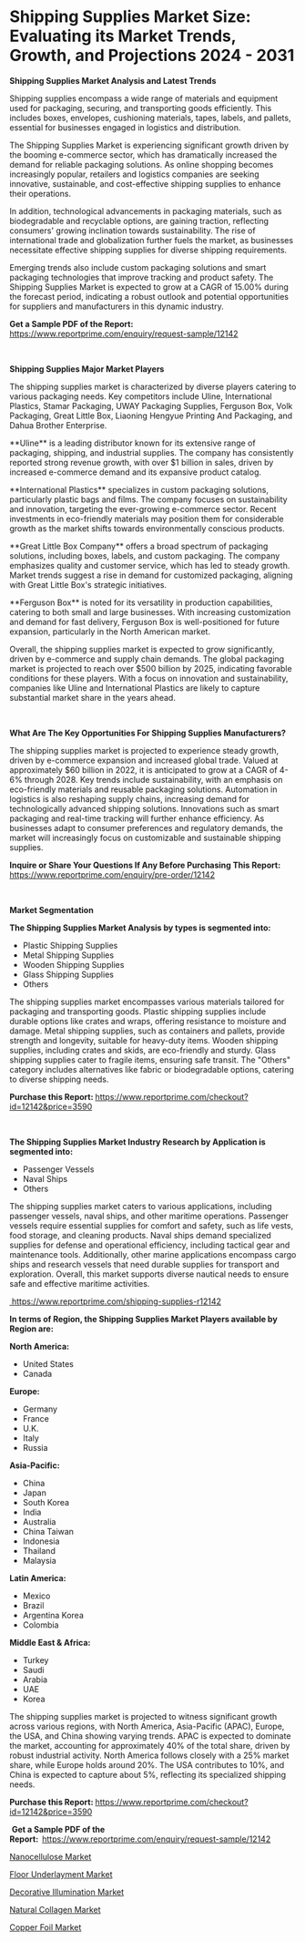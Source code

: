 <p><h1>Shipping Supplies Market Size: Evaluating its Market Trends, Growth, and Projections 2024 - 2031</h1></p><p><strong>Shipping Supplies Market Analysis and Latest Trends</strong></p>
<p><p>Shipping supplies encompass a wide range of materials and equipment used for packaging, securing, and transporting goods efficiently. This includes boxes, envelopes, cushioning materials, tapes, labels, and pallets, essential for businesses engaged in logistics and distribution. </p><p>The Shipping Supplies Market is experiencing significant growth driven by the booming e-commerce sector, which has dramatically increased the demand for reliable packaging solutions. As online shopping becomes increasingly popular, retailers and logistics companies are seeking innovative, sustainable, and cost-effective shipping supplies to enhance their operations. </p><p>In addition, technological advancements in packaging materials, such as biodegradable and recyclable options, are gaining traction, reflecting consumers' growing inclination towards sustainability. The rise of international trade and globalization further fuels the market, as businesses necessitate effective shipping supplies for diverse shipping requirements. </p><p>Emerging trends also include custom packaging solutions and smart packaging technologies that improve tracking and product safety. The Shipping Supplies Market is expected to grow at a CAGR of 15.00% during the forecast period, indicating a robust outlook and potential opportunities for suppliers and manufacturers in this dynamic industry.</p></p>
<p><strong>Get a Sample PDF of the Report:&nbsp;</strong> <a href="https://www.reportprime.com/enquiry/request-sample/12142?utm_campaign=1133&utm_medium=2&utm_source=Github&utm_content=ia&utm_term=15112024&utm_id=shipping-supplies">https://www.reportprime.com/enquiry/request-sample/12142</a></p>
<p>&nbsp;</p>
<p><strong>Shipping Supplies Major Market Players</strong></p>
<p><p>The shipping supplies market is characterized by diverse players catering to various packaging needs. Key competitors include Uline, International Plastics, Stamar Packaging, UWAY Packaging Supplies, Ferguson Box, Volk Packaging, Great Little Box, Liaoning Hengyue Printing And Packaging, and Dahua Brother Enterprise.</p><p>**Uline** is a leading distributor known for its extensive range of packaging, shipping, and industrial supplies. The company has consistently reported strong revenue growth, with over $1 billion in sales, driven by increased e-commerce demand and its expansive product catalog.</p><p>**International Plastics** specializes in custom packaging solutions, particularly plastic bags and films. The company focuses on sustainability and innovation, targeting the ever-growing e-commerce sector. Recent investments in eco-friendly materials may position them for considerable growth as the market shifts towards environmentally conscious products.</p><p>**Great Little Box Company** offers a broad spectrum of packaging solutions, including boxes, labels, and custom packaging. The company emphasizes quality and customer service, which has led to steady growth. Market trends suggest a rise in demand for customized packaging, aligning with Great Little Box's strategic initiatives.</p><p>**Ferguson Box** is noted for its versatility in production capabilities, catering to both small and large businesses. With increasing customization and demand for fast delivery, Ferguson Box is well-positioned for future expansion, particularly in the North American market.</p><p>Overall, the shipping supplies market is expected to grow significantly, driven by e-commerce and supply chain demands. The global packaging market is projected to reach over $500 billion by 2025, indicating favorable conditions for these players. With a focus on innovation and sustainability, companies like Uline and International Plastics are likely to capture substantial market share in the years ahead.</p></p>
<p>&nbsp;</p>
<p><strong>What Are The Key Opportunities For Shipping Supplies Manufacturers?</strong></p>
<p><p>The shipping supplies market is projected to experience steady growth, driven by e-commerce expansion and increased global trade. Valued at approximately $60 billion in 2022, it is anticipated to grow at a CAGR of 4-6% through 2028. Key trends include sustainability, with an emphasis on eco-friendly materials and reusable packaging solutions. Automation in logistics is also reshaping supply chains, increasing demand for technologically advanced shipping solutions. Innovations such as smart packaging and real-time tracking will further enhance efficiency. As businesses adapt to consumer preferences and regulatory demands, the market will increasingly focus on customizable and sustainable shipping supplies.</p></p>
<p><strong>Inquire or Share Your Questions If Any Before Purchasing This Report:</strong> <a href="https://www.reportprime.com/enquiry/pre-order/12142?utm_campaign=1133&utm_medium=2&utm_source=Github&utm_content=ia&utm_term=15112024&utm_id=shipping-supplies">https://www.reportprime.com/enquiry/pre-order/12142</a></p>
<p>&nbsp;</p>
<p><strong>Market Segmentation</strong></p>
<p><strong>The Shipping Supplies Market Analysis by types is segmented into:</strong></p>
<p><ul><li>Plastic Shipping Supplies</li><li>Metal Shipping Supplies</li><li>Wooden Shipping Supplies</li><li>Glass Shipping Supplies</li><li>Others</li></ul></p>
<p><p>The shipping supplies market encompasses various materials tailored for packaging and transporting goods. Plastic shipping supplies include durable options like crates and wraps, offering resistance to moisture and damage. Metal shipping supplies, such as containers and pallets, provide strength and longevity, suitable for heavy-duty items. Wooden shipping supplies, including crates and skids, are eco-friendly and sturdy. Glass shipping supplies cater to fragile items, ensuring safe transit. The "Others" category includes alternatives like fabric or biodegradable options, catering to diverse shipping needs.</p></p>
<p><strong>Purchase this Report:&nbsp;</strong><a href="https://www.reportprime.com/checkout?id=12142&price=3590&utm_campaign=1133&utm_medium=2&utm_source=Github&utm_content=ia&utm_term=15112024&utm_id=shipping-supplies">https://www.reportprime.com/checkout?id=12142&price=3590</a></p>
<p>&nbsp;</p>
<p><strong>The Shipping Supplies Market Industry Research by Application is segmented into:</strong></p>
<p><ul><li>Passenger Vessels</li><li>Naval Ships</li><li>Others</li></ul></p>
<p><p>The shipping supplies market caters to various applications, including passenger vessels, naval ships, and other maritime operations. Passenger vessels require essential supplies for comfort and safety, such as life vests, food storage, and cleaning products. Naval ships demand specialized supplies for defense and operational efficiency, including tactical gear and maintenance tools. Additionally, other marine applications encompass cargo ships and research vessels that need durable supplies for transport and exploration. Overall, this market supports diverse nautical needs to ensure safe and effective maritime activities.</p></p>
<p><a href="https://www.reportprime.com/shipping-supplies-r12142?utm_campaign=1133&utm_medium=2&utm_source=Github&utm_content=ia&utm_term=15112024&utm_id=shipping-supplies">&nbsp;https://www.reportprime.com/shipping-supplies-r12142</a></p>
<p><strong>In terms of Region, the Shipping Supplies Market Players available by Region are:</strong></p>
<p>
    <p> <strong> North America: </strong>
        <ul>
            <li>United States</li>
            <li>Canada</li>
        </ul>
        </p> 
    <p> <strong> Europe: </strong>
        <ul>
            <li>Germany</li>
            <li>France</li>
            <li>U.K.</li>
            <li>Italy</li>
            <li>Russia</li>
        </ul>
        </p> 
    <p> <strong> Asia-Pacific: </strong>
        <ul>
            <li>China</li>
            <li>Japan</li>
            <li>South Korea</li>
            <li>India</li>
            <li>Australia</li>
            <li>China Taiwan</li>
            <li>Indonesia</li>
            <li>Thailand</li>
            <li>Malaysia</li>
        </ul>
        </p> 
    <p> <strong> Latin America: </strong>
        <ul>
            <li>Mexico</li>
            <li>Brazil</li>
            <li>Argentina Korea</li>
            <li>Colombia</li>
        </ul>
        </p> 
    <p> <strong> Middle East & Africa: </strong>
        <ul>
            <li>Turkey</li>
            <li>Saudi</li>
            <li>Arabia</li>
            <li>UAE</li>
            <li>Korea</li>
        </ul>
    </p>
    </p>
<p><p>The shipping supplies market is projected to witness significant growth across various regions, with North America, Asia-Pacific (APAC), Europe, the USA, and China showing varying trends. APAC is expected to dominate the market, accounting for approximately 40% of the total share, driven by robust industrial activity. North America follows closely with a 25% market share, while Europe holds around 20%. The USA contributes to 10%, and China is expected to capture about 5%, reflecting its specialized shipping needs.</p></p>
<p><strong>Purchase this Report: </strong><a href="https://www.reportprime.com/checkout?id=12142&price=3590&utm_campaign=1133&utm_medium=2&utm_source=Github&utm_content=ia&utm_term=15112024&utm_id=shipping-supplies">https://www.reportprime.com/checkout?id=12142&price=3590</a></p>
<p>&nbsp;<strong>Get a Sample PDF of the Report:&nbsp;&nbsp;</strong><a href="https://www.reportprime.com/enquiry/request-sample/12142?utm_campaign=1133&utm_medium=2&utm_source=Github&utm_content=ia&utm_term=15112024&utm_id=shipping-supplies">https://www.reportprime.com/enquiry/request-sample/12142</a></p>
<p><strong></strong></p>
<p><p><a href="https://issuu.com/reportprime-2/docs/nanocellulose-market-size-2030.pptx_7fbe02b83c2e5f?utm_campaign=1133&utm_medium=2&utm_source=Github&utm_content=ia&utm_term=15112024&utm_id=shipping-supplies">Nanocellulose Market</a></p><p><a href="https://www.linkedin.com/pulse/navigating-global-floor-underlayment-market-landscape-trends-faslc?utm_campaign=1133&utm_medium=2&utm_source=Github&utm_content=ia&utm_term=15112024&utm_id=shipping-supplies">Floor Underlayment Market</a></p><p><a href="https://www.linkedin.com/pulse/decorative-illumination-industry-sector-market-dynamics-future-nwvxc?utm_campaign=1133&utm_medium=2&utm_source=Github&utm_content=ia&utm_term=15112024&utm_id=shipping-supplies">Decorative Illumination Market</a></p><p><a href="https://www.linkedin.com/pulse/analyzing-natural-collagen-market-dynamics-growth-drivers-forecasted-msbcf?utm_campaign=1133&utm_medium=2&utm_source=Github&utm_content=ia&utm_term=15112024&utm_id=shipping-supplies">Natural Collagen Market</a></p><p><a href="https://issuu.com/reportprime-2/docs/copper-foil-market-size-2030.pptx_fead593cc37be3?utm_campaign=1133&utm_medium=2&utm_source=Github&utm_content=ia&utm_term=15112024&utm_id=shipping-supplies">Copper Foil Market</a></p></p>